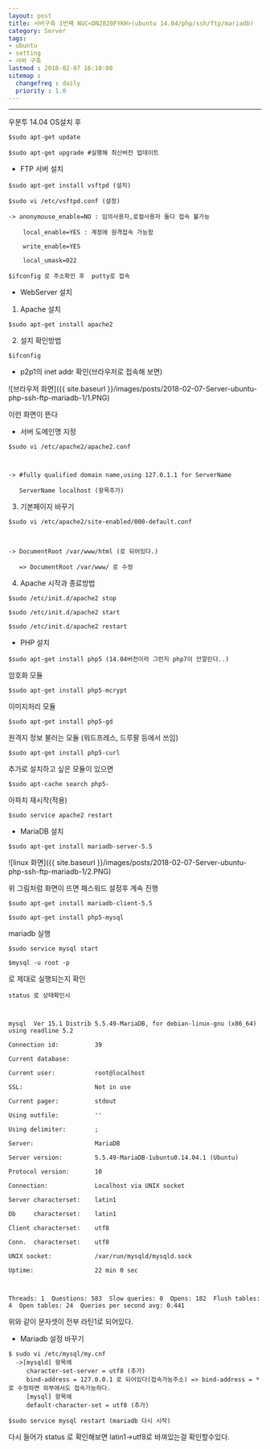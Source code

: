 ```yaml
---
layout: post
title: 서버구축 1번째 NUC<DN2820FYKH>(ubuntu 14.04/php/ssh/ftp/mariadb)
category: Server
tags:
- ubuntu
- setting
- 서버 구축
lastmod : 2018-02-07 16:10:00
sitemap :
  changefreq : daily
  priority : 1.0
---
```


***

우분투 14.04 OS설치 후

```
$sudo apt-get update

$sudo apt-get upgrade #실행해 최신버전 업데이트
```

<!--미리보기-->

* FTP 서버 설치

```
$sudo apt-get install vsftpd (설치)
```

```
$sudo vi /etc/vsftpd.conf (설정)

-> anonymouse_enable=NO : 임의사용자,로컬사용자 둘다 접속 불가능

    local_enable=YES : 계정에 원격접속 가능함

    write_enable=YES

    local_umask=022

$ifconfig 로 주소확인 후  putty로 접속
```


* WebServer 설치

1. Apache 설치

```
$sudo apt-get install apache2
```

2. 설치 확인방법

```
$ifconfig
```

- p2p1의 inet addr 확인(브라우저로 접속해 보면)

![브라우저 화면]({{ site.baseurl }}/images/posts/2018-02-07-Server-ubuntu-php-ssh-ftp-mariadb-1/1.PNG)

이런 화면이 뜬다



* 서버 도메인명 지정

```
$sudo vi /etc/apache2/apache2.conf



-> #fully qualified domain name,using 127.0.1.1 for ServerName

   ServerName localhost (항목추가)
```


3. 기본페이지 바꾸기

```
$sudo vi /etc/apache2/site-enabled/000-default.conf



-> DocumentRoot /var/www/html (로 되어있다.)

   => DocumentRoot /var/www/ 로 수정
```


 4. Apache  시작과 종료방법


```
$sudo /etc/init.d/apache2 stop

$sudo /etc/init.d/apache2 start

$sudo /etc/init.d/apache2 restart
```


* PHP 설치


```
$sudo apt-get install php5 (14.04버전이라 그런지 php7이 안깔린다..)
```


암호화 모듈

```
$sudo apt-get install php5-mcrypt
```


이미지처리 모듈

```
$sudo apt-get install php5-gd
```


원격지 정보 불러는 모듈 (워드프레스, 드루팔 등에서 쓰임)

```
$sudo apt-get install php5-curl
```


추가로 설치하고 싶은 모듈이 있으면

```
$sudo apt-cache search php5-
```


아파치 재시작(적용)

```
$sudo service apache2 restart
```


* MariaDB 설치


```
$sudo apt-get install mariadb-server-5.5
```

![linux 화면]({{ site.baseurl }}/images/posts/2018-02-07-Server-ubuntu-php-ssh-ftp-mariadb-1/2.PNG)

위 그림처럼 화면이 뜨면 패스워드 설정후 계속 진행

```
$sudo apt-get install mariadb-client-5.5

$sudo apt-get install php5-mysql
```


mariadb 실행

```
$sudo service mysql start

$mysql -u root -p
```

로 제대로 실행되는지 확인

```
status 로 상태확인시



mysql  Ver 15.1 Distrib 5.5.49-MariaDB, for debian-linux-gnu (x86_64) using readline 5.2

Connection id:          39

Current database:

Current user:           root@localhost

SSL:                    Not in use

Current pager:          stdout

Using outfile:          ''

Using delimiter:        ;

Server:                 MariaDB

Server version:         5.5.49-MariaDB-1ubuntu0.14.04.1 (Ubuntu)

Protocol version:       10

Connection:             Localhost via UNIX socket

Server characterset:    latin1

Db     characterset:    latin1

Client characterset:    utf8

Conn.  characterset:    utf8

UNIX socket:            /var/run/mysqld/mysqld.sock

Uptime:                 22 min 0 sec



Threads: 1  Questions: 583  Slow queries: 0  Opens: 182  Flush tables: 4  Open tables: 24  Queries per second avg: 0.441
```

위와 같이 문자셋이 전부 라틴1로 되어있다.

* Mariadb 설정 바꾸기

```
$ sudo vi /etc/mysql/my.cnf
  ->[mysqld] 항목에
     character-set-server = utf8 (추가)
     bind-address = 127.0.0.1 로 되어있다(접속가능주소) => bind-address = * 로 수정하면 외부에서도 접속가능하다.
     [mysql] 항목에
     default-character-set = utf8 (추가)
     
$sudo service mysql restart (mariadb 다시 시작)
```

다시 들어가 status 로 확인해보면 latin1->utf8로 바껴있는걸 확인할수있다.

